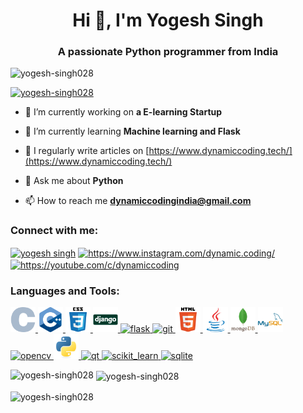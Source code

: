 <h1 align="center">Hi 👋, I'm Yogesh Singh</h1>
<h3 align="center">A passionate Python programmer from India</h3>

<p align="left"> <img src="https://komarev.com/ghpvc/?username=yogesh-singh028&label=Profile%20views&color=0e75b6&style=flat" alt="yogesh-singh028" /> </p>

<p align="left"> <a href="https://github.com/ryo-ma/github-profile-trophy"><img src="https://github-profile-trophy.vercel.app/?username=yogesh-singh028" alt="yogesh-singh028" /></a> </p>

- 🔭 I’m currently working on **a E-learning Startup**

- 🌱 I’m currently learning **Machine learning and Flask**

- 📝 I regularly write articles on [https://www.dynamiccoding.tech/](https://www.dynamiccoding.tech/)

- 💬 Ask me about **Python**

- 📫 How to reach me **dynamiccodingindia@gmail.com**

<h3 align="left">Connect with me:</h3>
<p align="left">
<a href="https://linkedin.com/in/yogesh singh" target="blank"><img align="center" src="https://cdn.jsdelivr.net/npm/simple-icons@3.0.1/icons/linkedin.svg" alt="yogesh singh" height="30" width="40" /></a>
<a href="https://instagram.com/https://www.instagram.com/dynamic.coding/" target="blank"><img align="center" src="https://cdn.jsdelivr.net/npm/simple-icons@3.0.1/icons/instagram.svg" alt="https://www.instagram.com/dynamic.coding/" height="30" width="40" /></a>
<a href="https://www.youtube.com/c/https://youtube.com/c/dynamiccoding" target="blank"><img align="center" src="https://cdn.jsdelivr.net/npm/simple-icons@3.0.1/icons/youtube.svg" alt="https://youtube.com/c/dynamiccoding" height="30" width="40" /></a>
</p>

<h3 align="left">Languages and Tools:</h3>
<p align="left"> <a href="https://www.cprogramming.com/" target="_blank"> <img src="https://raw.githubusercontent.com/devicons/devicon/master/icons/c/c-original.svg" alt="c" width="40" height="40"/> </a> <a href="https://www.w3schools.com/cpp/" target="_blank"> <img src="https://raw.githubusercontent.com/devicons/devicon/master/icons/cplusplus/cplusplus-original.svg" alt="cplusplus" width="40" height="40"/> </a> <a href="https://www.w3schools.com/css/" target="_blank"> <img src="https://raw.githubusercontent.com/devicons/devicon/master/icons/css3/css3-original-wordmark.svg" alt="css3" width="40" height="40"/> </a> <a href="https://www.djangoproject.com/" target="_blank"> <img src="https://raw.githubusercontent.com/devicons/devicon/master/icons/django/django-original.svg" alt="django" width="40" height="40"/> </a> <a href="https://flask.palletsprojects.com/" target="_blank"> <img src="https://www.vectorlogo.zone/logos/pocoo_flask/pocoo_flask-icon.svg" alt="flask" width="40" height="40"/> </a> <a href="https://git-scm.com/" target="_blank"> <img src="https://www.vectorlogo.zone/logos/git-scm/git-scm-icon.svg" alt="git" width="40" height="40"/> </a> <a href="https://www.w3.org/html/" target="_blank"> <img src="https://raw.githubusercontent.com/devicons/devicon/master/icons/html5/html5-original-wordmark.svg" alt="html5" width="40" height="40"/> </a> <a href="https://www.java.com" target="_blank"> <img src="https://raw.githubusercontent.com/devicons/devicon/master/icons/java/java-original.svg" alt="java" width="40" height="40"/> </a> <a href="https://www.mongodb.com/" target="_blank"> <img src="https://raw.githubusercontent.com/devicons/devicon/master/icons/mongodb/mongodb-original-wordmark.svg" alt="mongodb" width="40" height="40"/> </a> <a href="https://www.mysql.com/" target="_blank"> <img src="https://raw.githubusercontent.com/devicons/devicon/master/icons/mysql/mysql-original-wordmark.svg" alt="mysql" width="40" height="40"/> </a> <a href="https://opencv.org/" target="_blank"> <img src="https://www.vectorlogo.zone/logos/opencv/opencv-icon.svg" alt="opencv" width="40" height="40"/> </a> <a href="https://www.python.org" target="_blank"> <img src="https://raw.githubusercontent.com/devicons/devicon/master/icons/python/python-original.svg" alt="python" width="40" height="40"/> </a> <a href="https://www.qt.io/" target="_blank"> <img src="https://upload.wikimedia.org/wikipedia/commons/0/0b/Qt_logo_2016.svg" alt="qt" width="40" height="40"/> </a> <a href="https://scikit-learn.org/" target="_blank"> <img src="https://upload.wikimedia.org/wikipedia/commons/0/05/Scikit_learn_logo_small.svg" alt="scikit_learn" width="40" height="40"/> </a> <a href="https://www.sqlite.org/" target="_blank"> <img src="https://www.vectorlogo.zone/logos/sqlite/sqlite-icon.svg" alt="sqlite" width="40" height="40"/> </a> </p>

<p><img align="left" src="https://github-readme-stats.vercel.app/api/top-langs?username=yogesh-singh028&show_icons=true&locale=en&layout=compact" alt="yogesh-singh028" /></p>

<p>&nbsp;<img align="center" src="https://github-readme-stats.vercel.app/api?username=yogesh-singh028&show_icons=true&locale=en" alt="yogesh-singh028" /></p>

<p><img align="center" src="https://github-readme-streak-stats.herokuapp.com/?user=yogesh-singh028&" alt="yogesh-singh028" /></p>

